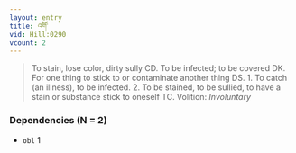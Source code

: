 ```yaml
---
layout: entry
title: འགོ་
vid: Hill:0290
vcount: 2
---
```

> To stain, lose color, dirty sully CD\. To be infected; to be covered DK\. For one thing to stick to or contaminate another thing DS\. 1\. To catch (an illness), to be infected\. 2\. To be stained, to be sullied, to have a stain or substance stick to oneself TC\.
> Volition: _Involuntary_


### Dependencies (N = 2)
* `obl` 1
